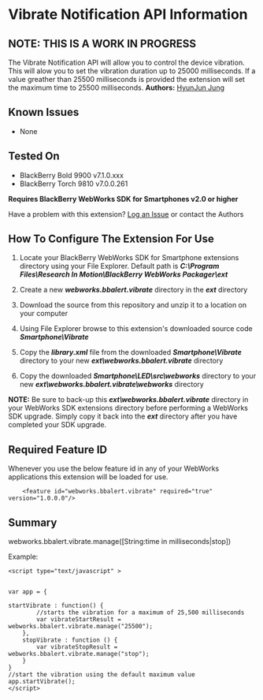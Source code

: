 # Vibrate Notification API Information

## NOTE: THIS IS A WORK IN PROGRESS

The Vibrate Notification API will allow you to control the device vibration. This will alow you to set the vibration duration up to 25000 milliseconds. 
If a value greather than 25500 milliseconds is provided the extension will set the maximum time to 25500 milliseconds.
**Authors:** [HyunJun Jung](https://github.com/hjung)

## Known Issues

* None

## Tested On

* BlackBerry Bold 9900 v7.1.0.xxx
* BlackBerry Torch 9810 v7.0.0.261


**Requires BlackBerry WebWorks SDK for Smartphones v2.0 or higher**

Have a problem with this extension?  [Log an Issue](https://github.com/blackberry/WebWorks-Community-APIs/issues) or contact the Authors

## How To Configure The Extension For Use

1. Locate your BlackBerry WebWorks SDK for Smartphone extensions directory using your File Explorer.  Default path is _**C:\Program Files\Research In Motion\BlackBerry WebWorks Packager\ext**_

2. Create a new _**webworks.bbalert.vibrate**_ directory in the _**ext**_ directory

3. Download the source from this repository and unzip it to a location on your computer

4. Using File Explorer browse to this extension's downloaded source code _**Smartphone\Vibrate**_

5. Copy the _**library.xml**_ file from the downloaded _**Smartphone\Vibrate**_ directory to your new _**ext\webworks.bbalert.vibrate**_ directory

6. Copy the downloaded _**Smartphone\LED\src\webworks**_ directory to your new _**ext\webworks.bbalert.vibrate\webworks**_ directory

**NOTE:** Be sure to back-up this _**ext\webworks.bbalert.vibrate**_ directory in your WebWorks SDK extensions directory before performing a WebWorks SDK upgrade. Simply copy it back into the _**ext**_ directory after you have completed your SDK upgrade.

## Required Feature ID
Whenever you use the below feature id in any of your WebWorks applications this extension will be loaded for use.

    	<feature id="webworks.bbalert.vibrate" required="true" version="1.0.0.0"/>

## Summary

webworks.bbalert.vibrate.manage([String:time in milliseconds|stop])



Example:

    
    <script type="text/javascript" >
   
    
    var app = {

	startVibrate : function() {
    		//starts the vibration for a maximum of 25,500 milliseconds
    		var vibrateStartResult = webworks.bbalert.vibrate.manage("25500");
    	},
    	stopVibrate : function () {
    		var vibrateStopResult = webworks.bbalert.vibrate.manage("stop");
    	}
    }
    //start the vibration using the default maximum value
    app.startVibrate();
    </script>

